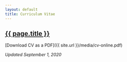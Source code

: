 ```yaml
---
layout: default
title: Curriculum Vitae
---
```


<h2><a href="{{ page.url }}" style="color:inherit">{{ page.title }}</a></h2>

[Download CV as a PDF]({{ site.url }}/media/cv-online.pdf)

*Updated September 1, 2020*